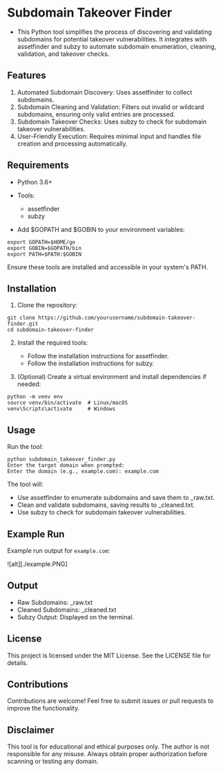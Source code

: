 # Subdomain Takeover Finder

- This Python tool simplifies the process of discovering and validating subdomains for potential takeover vulnerabilities. It integrates with assetfinder and subzy to automate subdomain enumeration, cleaning, validation, and takeover checks.

## Features

1. Automated Subdomain Discovery: Uses assetfinder to collect subdomains.
2. Subdomain Cleaning and Validation: Filters out invalid or wildcard subdomains, ensuring only valid entries are processed.
3. Subdomain Takeover Checks: Uses subzy to check for subdomain takeover vulnerabilities.
4. User-Friendly Execution: Requires minimal input and handles file creation and processing automatically.

## Requirements

- Python 3.6+
- Tools:
    - assetfinder
    - subzy

- Add $GOPATH and $GOBIN to your environment variables:

```
export GOPATH=$HOME/go
export GOBIN=$GOPATH/bin
export PATH=$PATH:$GOBIN
```

Ensure these tools are installed and accessible in your system's PATH.


## Installation

1. Clone the repository:

```
git clone https://github.com/yourusername/subdomain-takeover-finder.git
cd subdomain-takeover-finder
```

2. Install the required tools:
    - Follow the installation instructions for assetfinder.
    - Follow the installation instructions for subzy.

3. (Optional) Create a virtual environment and install dependencies if needed:

```
python -m venv env
source venv/bin/activate  # Linux/macOS
venv\Scripts\activate     # Windows
```

## Usage
Run the tool:

```
python subdomain_takeover_finder.py
Enter the target domain when prompted:
Enter the domain (e.g., example.com): example.com
```

The tool will:
- Use assetfinder to enumerate subdomains and save them to <domain>_raw.txt.
- Clean and validate subdomains, saving results to <domain>_cleaned.txt.
- Use subzy to check for subdomain takeover vulnerabilities.


## Example Run
Example run output for `example.com`:

![alt][./example.PNG]

## Output
- Raw Subdomains: <domain>_raw.txt
- Cleaned Subdomains: <domain>_cleaned.txt
- Subzy Output: Displayed on the terminal.

## License
This project is licensed under the MIT License. See the LICENSE file for details.

## Contributions
Contributions are welcome! Feel free to submit issues or pull requests to improve the functionality.

## Disclaimer
This tool is for educational and ethical purposes only. The author is not responsible for any misuse. Always obtain proper authorization before scanning or testing any domain.
